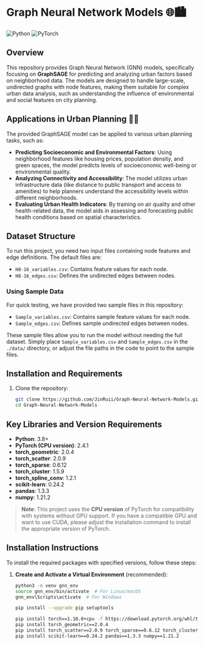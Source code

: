 # Graph Neural Network Models 🌐🏙️

![Python](https://img.shields.io/badge/python-v3.8-blue.svg)
![PyTorch](https://img.shields.io/badge/pytorch-v2.4.1-%23E34F26.svg)

## Overview

This repository provides Graph Neural Network (GNN) models, specifically focusing on **GraphSAGE** for predicting and analyzing urban factors based on neighborhood data. The models are designed to handle large-scale, undirected graphs with node features, making them suitable for complex urban data analysis, such as understanding the influence of environmental and social features on city planning.

## Applications in Urban Planning 🏢🌳

The provided GraphSAGE model can be applied to various urban planning tasks, such as:

- **Predicting Socioeconomic and Environmental Factors**: Using neighborhood features like housing prices, population density, and green spaces, the model predicts levels of socioeconomic well-being or environmental quality.
- **Analyzing Connectivity and Accessibility**: The model utilizes urban infrastructure data (like distance to public transport and access to amenities) to help planners understand the accessibility levels within different neighborhoods.
- **Evaluating Urban Health Indicators**: By training on air quality and other health-related data, the model aids in assessing and forecasting public health conditions based on spatial characteristics.

## Dataset Structure

To run this project, you need two input files containing node features and edge definitions. The default files are:

- `H8-16_variables.csv`: Contains feature values for each node.
- `H8-16_edges.csv`: Defines the undirected edges between nodes.

### Using Sample Data

For quick testing, we have provided two sample files in this repository:

- `Sample_variables.csv`: Contains sample feature values for each node.
- `Sample_edges.csv`: Defines sample undirected edges between nodes.

These sample files allow you to run the model without needing the full dataset. Simply place `Sample_variables.csv` and `Sample_edges.csv` in the `./data/` directory, or adjust the file paths in the code to point to the sample files.

## Installation and Requirements

1. Clone the repository:
   ```bash
   git clone https://github.com/JinRuii/Graph-Neural-Network-Models.git
   cd Graph-Neural-Network-Models

## Key Libraries and Version Requirements

- **Python**: 3.8+
- **PyTorch (CPU version)**: 2.4.1
- **torch_geometric**: 2.0.4
- **torch_scatter**: 2.0.9
- **torch_sparse**: 0.6.12
- **torch_cluster**: 1.5.9
- **torch_spline_conv**: 1.2.1
- **scikit-learn**: 0.24.2
- **pandas**: 1.3.3
- **numpy**: 1.21.2

> **Note**: This project uses the **CPU version** of PyTorch for compatibility with systems without GPU support. If you have a compatible GPU and want to use CUDA, please adjust the installation command to install the appropriate version of PyTorch.


## Installation Instructions

To install the required packages with specified versions, follow these steps:

1. **Create and Activate a Virtual Environment** (recommended):
   ```bash
   python3 -m venv gnn_env
   source gnn_env/bin/activate  # For Linux/macOS
   gnn_env\Scripts\activate  # For Windows

   pip install --upgrade pip setuptools

   pip install torch==1.10.0+cpu -f https://download.pytorch.org/whl/torch_stable.html
   pip install torch_geometric==2.0.4
   pip install torch_scatter==2.0.9 torch_sparse==0.6.12 torch_cluster==1.5.9 torch_spline_conv==1.2.1
   pip install scikit-learn==0.24.2 pandas==1.3.3 numpy==1.21.2


